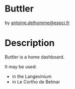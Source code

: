# Buttler
by antoine.delhomme@espci.fr

# Description
Buttler is a home dashboard.

It may be used:
 * in the Langevinium
 * in Le Cortho de Belmar
